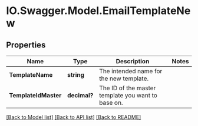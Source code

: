 # IO.Swagger.Model.EmailTemplateNew
## Properties

Name | Type | Description | Notes
------------ | ------------- | ------------- | -------------
**TemplateName** | **string** | The intended name for the new template. | 
**TemplateIdMaster** | **decimal?** | The ID of the master template you want to base on. | 

[[Back to Model list]](../README.md#documentation-for-models) [[Back to API list]](../README.md#documentation-for-api-endpoints) [[Back to README]](../README.md)

